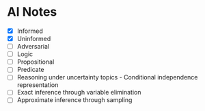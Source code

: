 # AI Notes

- [x] Informed
- [x] Uninformed
- [ ] Adversarial
- [ ] Logic
- [ ] Propositional
- [ ] Predicate
- [ ] Reasoning under uncertainty topics - Conditional independence representation
- [ ] Exact inference through variable elimination
- [ ] Approximate inference through sampling
